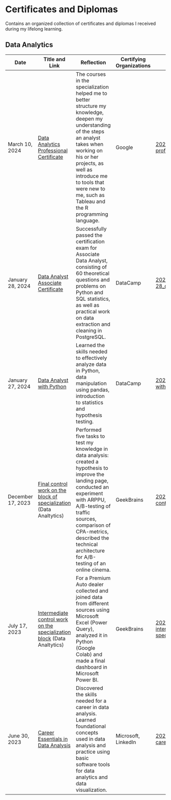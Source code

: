 # Certificates and Diplomas

Contains an organized collection of certificates and diplomas I received during my lifelong learning.

## Data Analytics

| Date              | Title and Link                                                                                                                                        | Reflection                                                                                                                                                                                                                                                                             | Certifying Organizations | PDF Copy                                                                                                                                                                                                                                   |
| ----------------- | ----------------------------------------------------------------------------------------------------------------------------------------------------- | -------------------------------------------------------------------------------------------------------------------------------------------------------------------------------------------------------------------------------------------------------------------------------------- | ------------------------ | ------------------------------------------------------------------------------------------------------------------------------------------------------------------------------------------------------------------------------------------ |
| March 10, 2024    | [Data Analytics Professional Certificate](https://www.coursera.org/account/accomplishments/specialization/certificate/ZN4SSTSP53YY)                   | The courses in the specialization helped me to better structure my knowledge, deepen my understanding of the steps an analyst takes when working on his or her projects, as well as introduce me to tools that were new to me, such as Tableau and the R programming language.         | Google                   | [2024-03-10_google-data-analytics-professional.pdf](https://github.com/DragonSigh/certificates-and-diplomas/blob/main/certificates/data-analytics/2024-03-10_google-data-analytics-professional.pdf)                                       |
| January 28, 2024  | [Data Analyst Associate Certificate](https://www.datacamp.com/certificate/DAA0013128716735)                                                           | Successfully passed the certification exam for Associate Data Analyst, consisting of 60 theoretical questions and problems on Python and SQL statistics, as well as practical work on data extraction and cleaning in PostgreSQL.                                                      | DataCamp                 | [2024-01-28_datacamp_DAA0013128716735.pdf](https://github.com/DragonSigh/certificates-and-diplomas/blob/main/certificates/data-analytics/2024-01-28_datacamp_DAA0013128716735.pdf)                                                         |
| January 27, 2024  | [Data Analyst with Python](https://www.datacamp.com/statement-of-accomplishment/track/5f65cc6a18a747b8b49dd2cb9b6c608a076dc240)                       | Learned the skills needed to effectively analyze data in Python, data manipulation using pandas, introduction to statistics and hypothesis testing.                                                                                                                                    | DataCamp                 | [2024-01-27_datacamp-data-analyst-with-python.pdf](https://github.com/DragonSigh/certificates-and-diplomas/blob/main/certificates/data-analytics/2024-01-27_datacamp-data-analyst-with-python.pdf)                                         |
| December 17, 2023 | [Final control work on the block of specialization](https://gb.ru/certificates/2644780.en) (Data Analtytics)                                          | Performed five tasks to test my knowledge in data analysis: created a hypothesis to improve the landing page, conducted an experiment with ARPPU, A/B-testing of traffic sources, comparison of CPA-metrics, described the technical architecture for A/B-testing of an online cinema. | GeekBrains               | [2023-12-21_geekbrains-final-control-work-specialization.pdf](https://github.com/DragonSigh/certificates-and-diplomas/blob/main/certificates/data-analytics/2023-12-21_geekbrains-final-control-work-specialization.pdf)                   |
| July 17, 2023     | [Intermediate control work on the specialization block](https://gb.ru/certificates/2486749.en) (Data Analtytics)                                      | For a Premium Auto dealer collected and joined data from different sources using Microsoft Excel (Power Query), analyzed it in Python (Google Colab) and made a final dashboard in Microsoft Power BI.                                                                                 | GeekBrains               | [2023-07-17_geekbrains-intermediate-control-work-specialization.pdf](https://github.com/DragonSigh/certificates-and-diplomas/blob/main/certificates/data-analytics/2023-07-17_geekbrains-intermediate-control-work-specialization.pdf.pdf) |
| June 30, 2023     | [Career Essentials in Data Analysis](https://www.linkedin.com/learning/certificates/9fb09685165b558254f82131e3a734834e493cb03fde317650f359fe7d2ea808) | Discovered the skills needed for a career in data analysis. Learned foundational concepts used in data analysis and practice using basic software tools for data analytics and data visualization.                                                                                     | Microsoft, LinkedIn      | [2023-06-30_microsoft-linkedin-career-essentials-in-data-analysis.pdf](https://github.com/DragonSigh/certificates-and-diplomas/blob/main/certificates/data-analytics/2023-06-30_microsoft-linkedin-career-essentials-in-data-analysis.pdf) |
